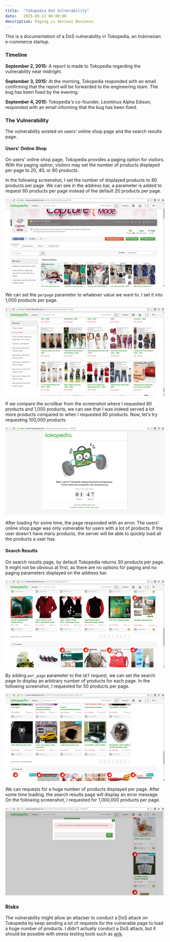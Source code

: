 ```yaml
---
title:  "Tokopedia DoS Vulnerability"
date:   2015-09-13 00:00:00
description: Paging is Serious Business
---
```


This is a documentation of a DoS vulnerability in Tokopedia, an Indonesian e-commerce startup.

### Timeline

__September 2, 2015:__ A report is made to Tokopedia regarding the vulnerability near midnight.

__September 3, 2015:__ At the morning, Tokopedia responded with an email confirming that the report will be forwarded to the engineering team. The bug has been fixed by the evening.

__September 4, 2015:__ Tokopedia's co-founder, Leontinus Alpha Edison, responded with an email informing that the bug has been fixed.

### The Vulnerability

The vulnerability existed on users' online shop page and the search results page.

#### Users' Online Shop

On users' online shop page, Tokopedia provides a paging option for visitors. With the paging option, visitors may set the number of products displayed per page to 20, 40, or 80 products.

In the following screenshot, I set the number of displayed products to 80 products per page. We can see in the address bar, a parameter is added to request 80 products per page instead of the default 20 products per page.

![Screenshot-01](/assets/images/posts/tp-screenshot-01.png)

We can set the `perpage` parameter to whatever value we want to. I set it into 1,000 products per page.

![Screenshot-02](/assets/images/posts/tp-screenshot-02.png)

If we compare the scrollbar from the screenshot where I requested 80 products and 1,000 products, we can see that I was indeed served a lot more products compared to when I requested 80 products. Now, let's try requesting 100,000 products.

![Screenshot-03](/assets/images/posts/tp-screenshot-03.png)

After loading for some time, the page responded with an error. The users' online shop page was only vulnerable for users with a lot of products. If the user doesn't have many products, the server will be able to quickly load all the products a user has.

#### Search Results

On search results page, by default Tokopedia returns 30 products per page. It might not be obvious at first, as there are no options for paging and no paging parameters displayed on the address bar.

![Screenshot-04](/assets/images/posts/tp-screenshot-04.png)

By adding `per_page` parameter to the `GET` request, we can set the search page to display an arbitrary number of products for each page. In the following screenshot, I requested for 50 products per page.

![Screenshot-05](/assets/images/posts/tp-screenshot-05.png)

We can requests for a huge number of products displayed per page. After some time loading, the search results page will display an error message. On the following screenshot, I requested for 1,000,000 products per page.

![Screenshot-06](/assets/images/posts/tp-screenshot-06.png)

### Risks

The vulnerability might allow an attacker to conduct a DoS attack on Tokopedia by keep sending a lot of requests for the vulnerable page to load a huge number of products. I didn't actually conduct a DoS attack, but it should be possible with stress testing tools such as [wrk](https://github.com/wg/wrk).
